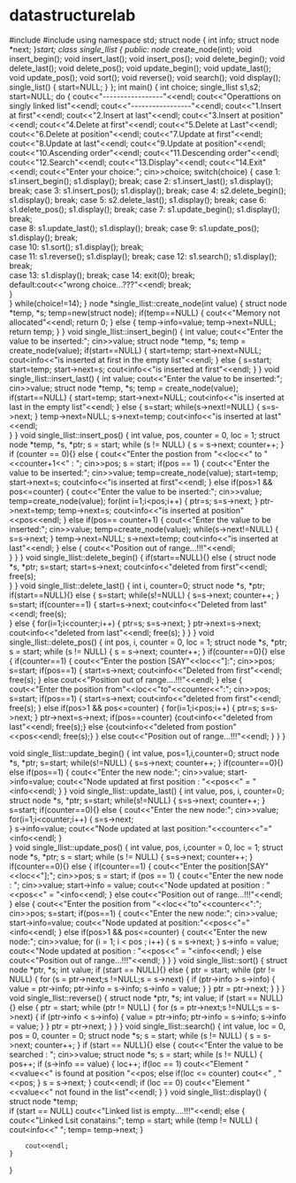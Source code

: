 # datastructurelab

#include<iostream>
#include<cstdlib>
using namespace std;
struct node
{
	int info;
	struct node *next;
}*start;
class single_llist
{
	public:
		node* create_node(int);
		void insert_begin();
		void insert_last();
		void insert_pos();
		void delete_begin();
		void delete_last();
		void delete_pos();
		void update_begin();
		void update_last();
		void update_pos();
		void sort();
		void reverse();
		void search();
		void display();
     	single_list()
     	{
     		start=NULL;
		 }
};
int main()
{
	int choice;
	single_llist s1,s2;
	start=NULL;
	do
	{
		cout<<"-----------------"<<endl;
		cout<<"Operattions on singly linked list"<<endl;
		cout<<"-----------------"<<endl;
		cout<<"1.Insert at first"<<endl;
		cout<<"2.Insert at last"<<endl;
		cout<<"3.Insert at position"<<endl;
		cout<<"4.Delete at first"<<endl;
		cout<<"5.Delete at Last"<<endl;
		cout<<"6.Delete at position"<<endl;
		cout<<"7.Update at first"<<endl;
		cout<<"8.Update at last"<<endl;
		cout<<"9.Update at position"<<endl;
		cout<<"10.Ascending order"<<endl;
		cout<<"11.Descending order"<<endl;
		cout<<"12.Search"<<endl;
		cout<<"13.Display"<<endl;
		cout<<"14.Exit"<<endl;
		cout<<"Enter your choice:";
		cin>>choice;
		switch(choice)
		{
		case 1:	s1.insert_begin();
				s1.display();
				break;
		case 2:	s1.insert_last();
				s1.display();
				break;
		case 3:	s1.insert_pos();
				s1.display();
				break;
		case 4:	s2.delete_begin();
				s1.display();
				break;
		case 5:	s2.delete_last();
				s1.display();
				break;
		case 6:	s1.delete_pos();
				s1.display();
				break;
		case 7:	s1.update_begin();
				s1.display();
				break;		
		case 8:	s1.update_last();
				s1.display();
				break;
		case 9:	s1.update_pos();
				s1.display();
				break;	
		case 10: s1.sort();
				s1.display();
				break;	
		case 11: s1.reverse();
				s1.display();
				break;
		case 12: s1.search();
				s1.display();
				break;		
		case 13:
				s1.display();
				break;
		case 14: exit(0);
				break;		
		default:cout<<"wrong choice...???"<<endl;
				break;						
		}	
	}
	while(choice!=14);
}
node *single_llist::create_node(int value)
{
	struct node *temp, *s;
	temp=new(struct node);
	if(temp==NULL)
	{
		cout<<"Memory not allocated"<<endl;
		return 0;
	}
	else
	{
		temp->info=value;
		temp->next=NULL;
		return temp;
	}
}
void single_llist::insert_begin()
{
	int value;
	cout<<"Enter the value to be inserted:";
	cin>>value;
	struct node *temp, *s;
	temp = create_node(value);
	if(start==NULL)
	{
		start=temp;
		start->next=NULL;
		cout<<temp->info<<"is inserted at first in the empty list"<<endl;
	}
	else
	{
		s=start;
		start=temp;
		start->next=s;
		cout<<temp->info<<"is inserted at first"<<endl;
	}
	}
	void single_llist::insert_last()
	{
		int value;
		cout<<"Enter the value to be inserted:";
		cin>>value;
		struct node *temp, *s;
		temp = create_node(value);
		if(start==NULL)
		{
			start=temp;
			start->next=NULL;
			cout<<temp->info<<"is inserted at last in the empty list"<<endl;
		}
		else
		{
			s=start;
			while(s->next!=NULL)
			{
				s=s->next;
			}
			temp->next=NULL;
			s->next=temp;
			cout<<temp->info<<"is inserted at last"<<endl;		
		}
	}
	void single_llist::insert_pos()
	{ 
 		int value, pos, counter = 0, loc = 1; 
 		struct node *temp, *s, *ptr; 
 		s = start; 
 		while (s != NULL) 
 		{ 
 		 	s = s->next; 
 			counter++; 
 		} 
 		if (counter == 0){} 
 		else 
 		{ 
 			cout<<"Enter the postion from "<<loc<<" to "<<counter+1<<" : "; 
 			cin>>pos; 
 			s = start; 
			if(pos == 1) 
 			{ 
 			cout<<"Enter the value to be inserted:";
 			cin>>value;
 			temp=create_node(value);
 			start=temp;
 			start->next=s;
 			cout<<temp->info<<"is inserted at first"<<endl;
    	}
    	else if(pos>1 && pos<=counter)
    	{
    		cout<<"Enter the value to be inserted:";
			cin>>value;
			temp=create_node(value);
			for(int i=1;i<pos;i++)
			{
				ptr=s;
				s=s->next;
			}
			ptr->next=temp;
			temp->next=s;
			cout<<temp->info<<"is inserted at position"<<pos<<endl;
		}
		else if(pos== counter+1)
		{
			cout<<"Enter the value to be inserted:";
			cin>>value;
			temp=create_node(value);
			while(s->next!=NULL)
			{
				s=s->next;
			}
			temp->next=NULL;
			s->next=temp;
			cout<<temp->info<<"is inserted at last"<<endl;
		}
		else
		{
			cout<<"Position out of range...!!!"<<endl;	
		}
	}
}
void single_llist::delete_begin()
{
	if(start==NULL){}
	else
	{
		struct node *s, *ptr;
		s=start;
		start=s->next;
		cout<<s->info<<"deleted from first"<<endl;
		free(s);	
	}
}
void single_llist::delete_last()
{
	int i, counter=0;
	struct node *s, *ptr;
	if(start==NULL){}
	else
	{
		s=start;
		while(s!=NULL)
		{
			s=s->next;
			counter++;
		}
		s=start;
		if(counter==1)
		{
			start=s->next;
			cout<<s->info<<"Deleted from last"<<endl;
			free(s);	
		}
		else
		{
			for(i=1;i<counter;i++)
			{
				ptr=s;
				s=s->next;
			}
			ptr->next=s->next;
			cout<<s->info<<"deleted from last"<<endl;
			free(s);
		}
	}
}
void single_llist::delete_pos() 
{ 
 	int pos, i, counter = 0, loc = 1; 
 	struct node *s, *ptr; 
 	s = start; 
 	while (s != NULL) 
 	{ 
 		s = s->next; 
		counter++; 
	}
	if(counter==0){}
	else
	{
		if(counter==1)
		{
			cout<<"Enter the postion [SAY"<<loc<<"]:";
			cin>>pos;
			s=start;
			if(pos==1)
			{
				start=s->next;
				cout<<s->info<<"Deleted from first"<<endl;
				free(s);
			}
			else
			cout<<"Position out of range....!!!"<<endl;
		}
		else
		{
			cout<<"Enter the position from"<<loc<<"to"<<counter<<":";
			cin>>pos;
			s=start;
			if(pos==1)
			{
				start=s->next;
				cout<<s->info<<"deleted from first"<<endl;
				free(s);
			}
			else if(pos>1 && pos<=counter)
			{
				for(i=1;i<pos;i++)
				{
					ptr=s;
					s=s->next;
				}
				ptr->next=s->next;
				if(pos==counter)
				{cout<<s->info<<"deleted from last"<<endl;
				free(s);}
				else
				{cout<<s->info<<"deleted from postion"<<pos<<endl;
				free(s);}
			}
			    else
			    cout<<"Position out of range...!!!"<<endl;
		}
	}
}

void single_llist::update_begin()
{
	int value, pos=1,i,counter=0;
	struct node *s, *ptr;
	s=start;
	while(s!=NULL)
	{
		s=s->next;
		counter++;
	}
	if(counter==0){}
	else if(pos==1)
	{
		cout<<"Enter the new node:";
		cin>>value;
		start->info=value;
		cout<<"Node updated at first position : "<<pos<<" = "<<start->info<<endl; 
	}
}
void single_llist::update_last() 
{
	int value, pos, i, counter=0;
	struct node *s, *ptr;
	s=start;
	while(s!=NULL)
	{
		s=s->next;
		counter++;
	}
	s=start;
	if(counter==0){}
	else
	{
		cout<<"Enter the new node:";
		cin>>value;
		for(i=1;i<counter;i++)
		{
			s=s->next;	
		}
		s->info=value;
		cout<<"Node updated at last position:"<<counter<<"="<<s->info<<endl;
	}	
}
void single_llist::update_pos() 
{ 
	int value, pos, i,counter = 0, loc = 1; 
 	struct node *s, *ptr; 
 	s = start; 
 	while (s != NULL) 
 	{ 
 	s=s->next;
 	counter++;
 	}
 	if(counter==0){}
	 else
	 {
	 	if(counter==1)
	 	{
	 		cout<<"Enter the position[SAY"<<loc<<"];";
	 		cin>>pos;
	 		s = start; 
			if (pos == 1) 
			{ 
			 	cout<<"Enter the new node : "; 
			 	cin>>value; 
			 	start->info = value; 
			 	cout<<"Node updated at position : "<<pos<<" = "<<start->info<<endl; 
			} 
			else
			cout<<"Position out of range...!!!"<<endl;
		 }
		 else
		 {
		 	cout<<"Enter the position from "<<loc<<"to"<<counter<<":";
		 	cin>>pos;
		 	s=start;
		 	if(pos==1)
		 	{
		 		cout<<"Enter the new node:";
		 		cin>>value;
		 		start->info=value;
		 		cout<<"Node updated at position:"<<pos<<"="<<start->info<<endl;
			 }
			 else if(pos>1 && pos<=counter)
			 {
			 	cout<<"Enter the new node:";
			 	cin>>value;
			 	for (i = 1; i < pos ; i++) 
 				{ 
					 s = s->next; 
			    } 
 				s->info = value; 
 				cout<<"Node updated at position : "<<pos<<" = "<<s->info<<endl; 
			 }
			 else
			 cout<<"Position out of range...!!!"<<endl;
		 }
	 }
}
void single_llist::sort() 
{ 
 	struct node *ptr, *s; 
 	int value; 
	if (start == NULL){} 
 	else 
 	{ 
 		ptr = start; 
 		while (ptr != NULL) 
        { 
 		for (s = ptr->next;s !=NULL;s = s->next) 
 		{ 
 			if (ptr->info > s->info) 
 			{ 
				value = ptr->info; 
				ptr->info = s->info; 
				s->info = value; 
			} 
		} 
 		ptr = ptr->next; 
 	} 
 	} 
} 
void single_llist::reverse() 
{ 
 	struct node *ptr, *s; 
 	int value; 
	if (start == NULL){} 
 	else 
 	{ 
 		ptr = start; 
 		while (ptr != NULL) 
        { 
 		for (s = ptr->next;s !=NULL;s = s->next) 
 		{ 
 			if (ptr->info < s->info) 
 			{ 
				value = ptr->info; 
				ptr->info = s->info; 
				s->info = value; 
			} 
		} 
 		ptr = ptr->next; 
 	} 
 	} 
} 
void single_llist::search() 
{ 
    int value, loc = 0, pos = 0, counter = 0; 
	struct node *s; 
	s = start; 
	while (s != NULL) 
	{ 
	 	s = s->next; 
	 	counter++; 
	} 
 	if (start == NULL){} 
 	else 
 	{ 
		cout<<"Enter the value to be searched : "; 
		cin>>value; 
		struct node *s; 
		s = start; 
		while (s != NULL) 
 		{ 
 			pos++; 
 			if (s->info == value) 
			{ 
			 	loc++; 
			 	if(loc == 1) 
			 	cout<<"Element "<<value<<" is found at position "<<pos; 
			 	else if(loc <= counter) 
			 	cout<<" , "<<pos; 
			} 
 			s = s->next; 
 		} 
 		cout<<endl; 
 		if (loc == 0) 
 		cout<<"Element "<<value<<" not found in the list"<<endl; 
 	} 
} 
void single_llist::display() 
{ 
 	struct node *temp;  
	if (start == NULL)
	cout<<"Linked list is empty....!!!"<<endl; 
 	else 
 	{ 
 		cout<<"Linked Lsit conatains:";
 		temp = start; 
 		while (temp != NULL) 
        { 
        cout<<temp->info<<" ";
        temp= temp->next;
    	}		
        
 		cout<<endl;
 	} 
} 


 









